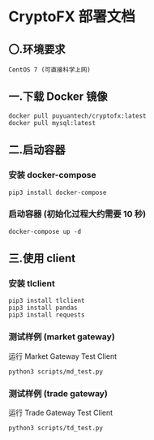 # CryptoFX 部署文档

## 〇.环境要求

    CentOS 7 (可直接科学上网)

## 一.下载 Docker 镜像

    docker pull puyuantech/cryptofx:latest
    docker pull mysql:latest

## 二.启动容器

### 安装 docker-compose

    pip3 install docker-compose

### 启动容器 (初始化过程大约需要 10 秒)

    docker-compose up -d

## 三.使用 client

### 安装 tlclient

    pip3 install tlclient
    pip3 install pandas
    pip3 install requests

### 测试样例 (market gateway)

运行 Market Gateway Test Client

    python3 scripts/md_test.py

### 测试样例 (trade gateway)

运行 Trade Gateway Test Client

    python3 scripts/td_test.py
